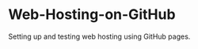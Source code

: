 Web-Hosting-on-GitHub
=====================

Setting up and testing web hosting using GitHub pages.

